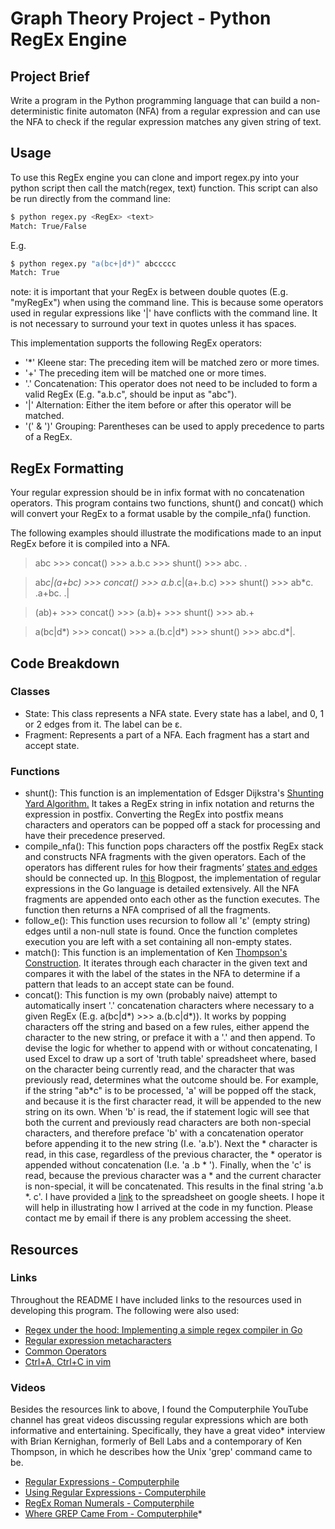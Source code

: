 # Graph Theory Project - Python RegEx Engine

## Project Brief
Write a program in the Python programming language that can build a non-deterministic finite automaton (NFA) from a regular expression and can use the NFA to check if the regular expression matches any given string of text.  

## Usage
To use this RegEx engine you can clone and import regex.py into your python script then call the match(regex, text) function. This script can also be run directly from the command line:  

```sh
$ python regex.py <RegEx> <text>
Match: True/False
```

E.g.
```sh
$ python regex.py "a(bc+|d*)" abccccc
Match: True
```
note: it is important that your RegEx is between double quotes (E.g. "myRegEx") when using the command line. This is because some operators used in regular expressions like '|' have conflicts with the command line. It is not necessary to surround your text in quotes unless it has spaces.

This implementation supports the following RegEx operators:
- '*' Kleene star: The preceding item will be matched zero or more times.
- '+' The preceding item will be matched one or more times.
- '.' Concatenation: This operator does not need to be included to form a valid RegEx (E.g. "a.b.c", should be input as "abc").
- '|' Alternation: Either the item before or after this operator will be matched.
- '(' & ')' Grouping: Parentheses can be used to apply precedence to parts of a RegEx.

## RegEx Formatting
Your regular expression should be in infix format with no concatenation operators. This program contains two functions, shunt() and concat() which will convert your RegEx to a format usable by the compile_nfa() function.

The following examples should illustrate the modifications made to an input RegEx before it is compiled into a NFA.

>abc >>> concat() >>> a.b.c >>> shunt() >>> abc. . 

>ab*c|(a+bc) >>> concat() >>> a.b*.c|(a+.b.c) >>> shunt() >>> ab*c. .a+bc. .|

>(ab)+ >>> concat() >>> (a.b)+ >>> shunt() >>> ab.+

>a(bc|d*) >>> concat() >>> a.(b.c|d*) >>> shunt() >>> abc.d*|.

## Code Breakdown
### Classes
- State: This class represents a NFA state. Every state has a label, and 0, 1 or 2 edges from it. The label can be ε.
- Fragment: Represents a part of a NFA. Each fragment has a start and accept state.

### Functions
- shunt(): This function is an implementation of Edsger Dijkstra's  [Shunting Yard Algorithm.](http://mathcenter.oxford.emory.edu/site/cs171/shuntingYardAlgorithm/) It takes a RegEx string in infix notation and returns the expression in postfix. Converting the RegEx into postfix means characters and operators can be popped off a stack for processing and have their precedence preserved.
- compile_nfa(): This function pops characters off the postfix RegEx stack and constructs NFA fragments with the given operators. Each of the operators has different rules for how their fragments’ [states and edges](https://miro.medium.com/max/1216/1*DY9OhfFJzJC_ocyZPTqmeQ.png) should be connected up. In [this](https://medium.com/@phanindramoganti/regex-under-the-hood-implementing-a-simple-regex-compiler-in-go-ef2af5c6079) Blogpost, the implementation of regular expressions in the Go language is detailed extensively. All the NFA fragments are appended onto each other as the function executes. The function then returns a NFA comprised of all the fragments.   
-  follow_e(): This function uses recursion to follow all 'ε' (empty string) edges until a non-null state is found. Once the function completes execution you are left with a set containing all non-empty states.
-  match(): This function is an implementation of Ken [Thompson's Construction](https://en.wikipedia.org/wiki/Thompson%27s_construction). It iterates through each character in the given text and compares it with the label of the states in the NFA to determine if a pattern that leads to an accept state can be found.
- concat(): This function is my own (probably naive) attempt to automatically insert '.' concatenation characters where necessary to a given RegEx (E.g. a(bc|d*) >>> a.(b.c|d*)). It works by popping characters off the string and based on a few rules, either append the character to the new string, or preface it with a '.' and then append. To devise the logic for whether to append with or without concatenating, I used Excel to draw up a sort of 'truth table' spreadsheet where, based on the character being currently read, and the character that was previously read, determines what the outcome should be. For example, if the string "ab*c" is to be processed, 'a' will be popped off the stack, and because it is the first character read, it will be appended to the new string on its own. When 'b' is read, the if statement logic will see that both the current and previously read characters are both non-special characters, and therefore preface 'b' with a concatenation operator before appending it to the new string (I.e. 'a.b'). Next the * character is read, in this case, regardless of the previous character, the * operator is appended without concatenation (I.e. 'a .b * '). Finally, when the 'c' is read, because the previous character was a * and the current character is non-special, it will be concatenated. This results in the final string 'a.b *. c'. I have provided a [link](https://docs.google.com/spreadsheets/d/1f7rVm_3zULyT2payz8z5QDAsHX-VyFitZLPphWPj8Wc/edit#gid=0) to the spreadsheet on google sheets. I hope it will help in illustrating how I arrived at the code in my function. Please contact me by email if there is any problem accessing the sheet.

## Resources
### Links
Throughout the README I have included links to the resources used in developing this program. The following were also used: 
- [Regex under the hood: Implementing a simple regex compiler in Go](https://medium.com/@phanindramoganti/regex-under-the-hood-implementing-a-simple-regex-compiler-in-go-ef2af5c6079)
- [Regular expression metacharacters](https://linux.die.net/Bash-Beginners-Guide/sect_04_01.html)
- [Common Operators](http://web.mit.edu/gnu/doc/html/regex_3.html)
- [Ctrl+A, Ctrl+C in vim](https://stackoverflow.com/a/25365189)

### Videos
Besides the resources link to above, I found the Computerphile YouTube channel has great videos discussing regular expressions which are both informative and entertaining. Specifically, they have a great video* interview with Brian Kernighan, formerly of Bell Labs and a contemporary of Ken Thompson, in which he describes how the Unix 'grep' command came to be.
- [Regular Expressions - Computerphile](https://www.youtube.com/watch?v=528Jc3q86F8)
- [Using Regular Expressions - Computerphile](https://www.youtube.com/watch?v=6gddK-cOxYc)
- [RegEx Roman Numerals - Computerphile](https://www.youtube.com/watch?v=M3x5Z3iIoSU)
- [Where GREP Came From - Computerphile](https://www.youtube.com/watch?v=NTfOnGZUZDk)*

    
    
    
    
    
    
    
    
 
    
    

